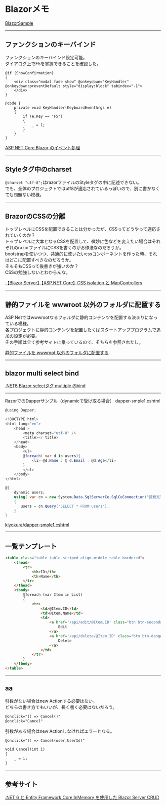 # Blazorメモ

[BlazorSample](https://github.com/rendya2501/BlazorSample)  

---

## ファンクションのキーバインド

ファンクションのキーバインド設定可能。  
ダイアログ上でF5を掌握できることを確認した。  

``` razor
@if (ShowConfirmation)
{
    <div class="modal fade show" @onkeydown="KeyHandler" @onkeydown:preventDefault style="display:block" tabindex="-1">
    </div>
}

@code {
    private void KeyHandler(KeyboardEventArgs e)
    {
        if (e.Key == "F5")
        {
            _ = 1;
        }
    }
}
```

[ASP.NET Core Blazor のイベント処理](https://learn.microsoft.com/ja-jp/aspnet/core/blazor/components/event-handling?view=aspnetcore-6.0)  

---

## Styleタグ中のcharset

`@charset "utf-8";`はrazorファイルのStyleタグの中に記述できない。  
でも、全体のプロジェクトではutf8が適応されているっぽいので、別に書かなくても問題ない模様。  

---

## BrazorのCSSの分離

トップレベルにCSSを配置できることは分かったが、CSSってどうやって適応されていくのか？  
トップレベルに大本となるCSSを配置して、微妙に色などを変えたい場合はそれぞれのrazorファイルにCSSを書くのがお作法なのだろうか。  
bootstrapを使いつつ、共通的に使いたいcssコンポーネントを作った時、それはどこに配置すべきなのだろうか。  
そもそもCSSって後書きが強いのか？  
CSSの勉強しないとわからんな。  

[【Blazor Server】【ASP.NET Core】CSS isolation と MapControllers](https://mslgt.hatenablog.com/entry/2020/12/16/203458)  

---

## 静的ファイルを wwwroot 以外のフォルダに配置する

ASP.Netではwwwrootなるフォルダに静的コンテンツを配置する決まりになっている模様。  
各プロジェクトに静的コンテンツを配置したくばスタートアッププログラムで追加の設定が必要。  
その手順は全て参考サイトに乗っているので、そちらを参照されたし。  

[静的ファイルを wwwroot 以外のフォルダに配置する](https://sorceryforce.net/ja/tips/asp-net-core-content-static-file-another-folder)  

---

## blazor multi select bind

[.NET6 Blazor selectタグ multiple @bind](https://sumomo.ohwaki.jp/wordpress/?p=406)  

---

RazorでのDapperサンプル（dynamicで受け取る場合）
dapper-smple1.cshtml

``` cs
@using Dapper;

<!DOCTYPE html>
<html lang="en">
    <head >
        <meta charset="utf-8" />
        <title></ title>
    </head>
    <body>
        <ul>
        @foreach( var d in users){
            <li> @d.Name : @ d.Email : @d.Age</li>
        }
        </ul>
    </body>
</html>

@{
    dynamic users;
    using( var cn = new System.Data.SqlServerCe.SqlCeConnection("接続文字列"))
    {
       users = cn.Query("SELECT * FROM users");
    }
}
```

[kiyokura/dapper-smple1.cshtml](https://gist.github.com/kiyokura/7185300)  

---

## 一覧テンプレート

``` html
<table class="table table-striped align-middle table-bordered">
    <thead>
        <tr>
            <th>ID</th>
            <th>Name</th>
        </tr>
    </thead>
    <tbody>
        @foreach (var Item in List)
        {
            <tr>
                <td>@Item.ID</td>
                <td>@Item.Name</td>
                <td>
                    <a href='/api/edit/@Item.ID' class="btn btn-secondary" role="button">
                        Edit
                    </a>
                    <a href='/api/delete/@Item.ID' class="btn btn-danger" role="button">
                        Delete
                    </a>
                </td>
            </tr>
        }
    </tbody>
</table>
```

---

## aa

引数がない場合はnew Actionする必要はない。  
どちらの書き方でもいいが、長く書く必要はないだろう。  

``` html
@onclick="() => Cancel()"
@onclick="Cancel"
```

引数がある場合はnew Actionしなければエラーとなる。  

``` html
@onclick="() => Cancel(user.UserId)"

void Cancel(int i)
{
    _ = i;
}
```

---

## 参考サイト

[.NET 6 と Entity Framework Core InMemory を使用した Blazor Server CRUD](https://www.youtube.com/watch?v=ii6QzWudZ6E)  
